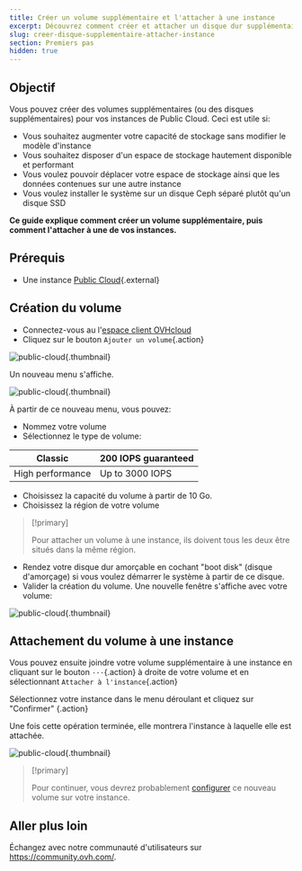 ```yaml
---
title: Créer un volume supplémentaire et l'attacher à une instance
excerpt: Découvrez comment créer et attacher un disque dur supplémentaire à une instance de cloud.
slug: creer-disque-supplementaire-attacher-instance
section: Premiers pas
hidden: true
---
```


## Objectif

Vous pouvez créer des volumes supplémentaires (ou des disques supplémentaires) pour vos instances de Public Cloud. Ceci est utile si:

- Vous souhaitez augmenter votre capacité de stockage sans modifier le modèle d'instance
- Vous souhaitez disposer d'un espace de stockage hautement disponible et performant
- Vous voulez pouvoir déplacer votre espace de stockage ainsi que les données contenues sur une autre instance
- Vous voulez installer le système sur un disque Ceph séparé plutôt qu'un disque SSD

**Ce guide explique comment créer un volume supplémentaire, puis comment l'attacher à une de vos instances.**

## Prérequis

- Une instance [Public Cloud](https://www.ovh.com/ca/fr/public-cloud){.external}

## Création du volume

- Connectez-vous au l'[espace client OVHcloud](https://ca.ovh.com/auth/?action=gotomanager&from=https://www.ovh.com/ca/fr/&ovhSubsidiary=qc)
- Cliquez sur le bouton `Ajouter un volume`{.action}

![public-cloud](images/create_volume.png){.thumbnail}

Un nouveau menu s'affiche.

![public-cloud](images/volume_creation.png){.thumbnail}

À partir de ce nouveau menu, vous pouvez:

- Nommez votre volume
- Sélectionnez le type de volume:


|Classic|200 IOPS guaranteed|
|---|---|
|High performance|Up to 3000 IOPS|

- Choisissez la capacité du volume à partir de 10 Go.
- Choisissez la région de votre volume

> [!primary]
>
> Pour attacher un volume à une instance, ils doivent tous les deux
> être situés dans la même région.
>

- Rendez votre disque dur amorçable en cochant "boot disk" (disque d'amorçage) si vous voulez démarrer le système à partir de ce disque.
- Valider la création du volume.
Une nouvelle fenêtre s'affiche avec votre volume:

![public-cloud](images/volume_list.png){.thumbnail}

## Attachement du volume à une instance

Vous pouvez ensuite joindre votre volume supplémentaire à une instance en cliquant sur le bouton `···`{.action} à droite de votre volume et en sélectionnant `Attacher à l'instance`{.action}

Sélectionnez votre instance dans le menu déroulant et cliquez sur "Confirmer" {.action}

Une fois cette opération terminée, elle montrera l'instance à laquelle elle est attachée.

![public-cloud](images/volume_attached.png){.thumbnail}

>[!primary]
>
>
>Pour continuer, vous devrez probablement [configurer](../configurer-un-volume-additionnel/) ce nouveau volume sur votre instance.
>

## Aller plus loin

Échangez avec notre communauté d'utilisateurs sur <https://community.ovh.com/>.
